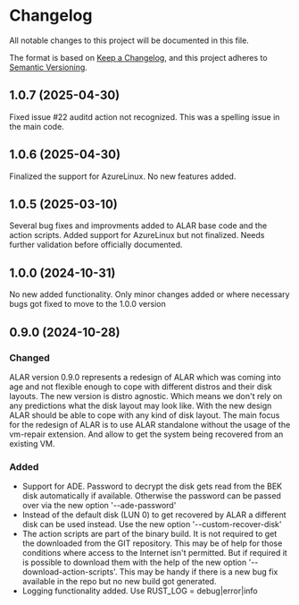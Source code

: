 # Changelog

All notable changes to this project will be documented in this file.

The format is based on [Keep a Changelog](https://keepachangelog.com/en/1.0.0/),
and this project adheres to [Semantic Versioning](https://semver.org/spec/v2.0.0.html).

## 1.0.7 (2025-04-30)
Fixed issue #22 auditd action not recognized. This was a spelling issue in the main code.

## 1.0.6 (2025-04-30)
Finalized the support for AzureLinux. No new features added.

## 1.0.5 (2025-03-10)
Several bug fixes and improvments added to ALAR base code and the action scripts.
Added support for AzureLinux but not finalized. Needs further validation before officially documented.

## 1.0.0 (2024-10-31)
No new added functionality. Only minor changes added or where necessary bugs got fixed to move to the 1.0.0 version

## 0.9.0 (2024-10-28)

### Changed
ALAR version 0.9.0 represents a redesign of ALAR which was coming into age and not flexible enough to cope with different distros and their disk layouts.
The new version is distro agnostic. Which means we don't rely on any predictions what the disk layout may look like. With the new design ALAR should be able to cope 
with any kind of disk layout. The main focus for the redesign of ALAR is to use ALAR standalone without the usage of the vm-repair extension. And allow to get the system being recovered from an existing VM.

### Added
- Support for ADE. Password to decrypt the disk gets read from the BEK disk automatically if available.
  Otherwise the password can be passed over via the new option '--ade-password'
- Instead of the default disk (LUN 0) to get recovered by ALAR a different disk can be used instead.
  Use the new option '--custom-recover-disk'
- The action scripts are part of the binary build. It is not required to get the downloaded 
  from the GIT repository. This may be of help for those conditions where access to the Internet isn't permitted. But if required it is possible to download them with the help of the new option '--download-action-scripts'. This may be handy if there is a new bug fix available in the repo but no new build got generated.
- Logging functionality added. Use RUST_LOG = debug|error|info
